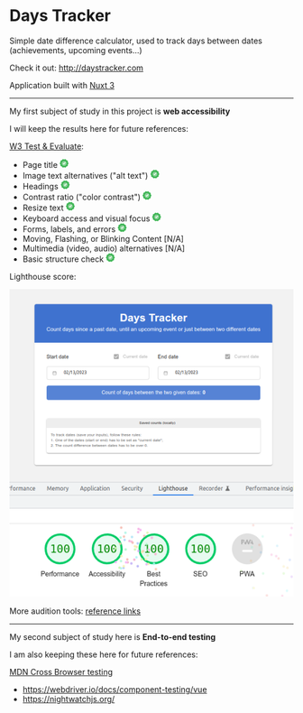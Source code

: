 # Days Tracker

Simple date difference calculator, used to track days between dates (achievements, upcoming events...)

Check it out: http://daystracker.com

Application built with [Nuxt 3](https://nuxt.com/docs)

---

My first subject of study in this project is **web accessibility**

I will keep the results here for future references:


[W3 Test & Evaluate](https://www.w3.org/WAI/test-evaluate/preliminary/):

- Page title ![](success_16.png)
- Image text alternatives ("alt text") ![](success_16.png)
- Headings ![](success_16.png)
- Contrast ratio ("color contrast") ![](success_16.png)
- Resize text ![](success_16.png)
- Keyboard access and visual focus ![](success_16.png)
- Forms, labels, and errors ![](success_16.png)
- Moving, Flashing, or Blinking Content [N/A]
- Multimedia (video, audio) alternatives [N/A]
- Basic structure check ![](success_16.png)

Lighthouse score:

![Lighthouse report with all metrics at 100 score](lighthouse.png)

More audition tools: [reference links](https://developer.mozilla.org/en-US/docs/Learn/Tools_and_testing/Cross_browser_testing/Accessibility#auditing_tools)

---

My second subject of study here is **End-to-end testing**

I am also keeping these here for future references:

[MDN Cross Browser testing](https://developer.mozilla.org/en-US/docs/Learn/Tools_and_testing/Cross_browser_testing)

- https://webdriver.io/docs/component-testing/vue
- https://nightwatchjs.org/